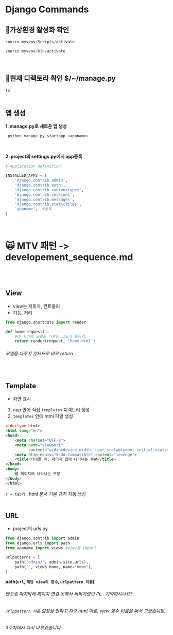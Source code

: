 # Django Commands

## 🤔가상환경 활성화 확인
```python
source myvenv/Scripts/activate
```
```python
source myvenv/bin/activate
```
<br>

## 🤔현재 디렉토리 확인 $/~/manage.py
```ls```
<br><br>

 ## 앱 생성  
**1. manage.py로 새로운 앱 생성**
```python
 python manage.py startapp <appname>
```                                 
<br>

**2. project의 settings.py에서 app등록**

```python
# Application definition

INSTALLED_APPS = [
    'django.contrib.admin',
    'django.contrib.auth',
    'django.contrib.contenttypes',
    'django.contrib.sessions',
    'django.contrib.messages',
    'django.contrib.staticfiles',  
    'appname',  #등록
]
```
<br>

# 🙀 MTV 패턴 -> developement_sequence.md
<br><br>

## View
- view는 지휘자, 컨트롤러
- 기능, 처리 
```python
from django.shortcuts import render

def home(request) :
    #이 자리에 모델을 다루는 코드가 들어감.
    return render(request, 'home.html')
```
###### 모델을 다루지 않으므로 바로 return
<br>

## Template

- 화면 표시
1. app 안에 직접 `templates` 디렉토리 생성
2. `templates` 안에 html 파일 생성
```html
<!doctype html>
<html lang="en">
<head>
    <meta charset="UTF-8">
    <meta name="viewport"
          content="width=device-width, user-scalable=no, initial-scale=1.0, maximum-scale=1.0, minimum-scale=1.0">
    <meta http-equiv="X-UA-Compatible" content="ie=edge">
    <title>타이틀 바, 페이지 탭에 나타나는 부분</title>
</head>
<body>
    웹 페이지에 나타나는 부분
</body>
</html>
```
`! + tab키` : html 문서 기본 규격 자동 생성
<br><br>

## URL
- project의 urls.py
```python
from django.contrib import admin
from django.urls import path
from appname import views #view를 import

urlpatterns = [
    path('admin/', admin.site.urls),
    path('', views.home, name="home"),
]
```
**path(`url`, `해당 view의 함수`, `urlpattern 이름`)**

###### 멘토링 마지막에 페이지 연결 못해서 버벅거렸던 거... 기억하시나요?
###### `urlppattern 이름` 설정을 안하고 자꾸 html 이름, view 함수 이름을 써서 그랬습니당..
###### 3주차에서 다시 다루겠습니다.
